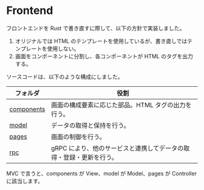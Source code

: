 # Frontend

フロントエンドを Rust で書き直すに際して、以下の方針で実装しました。

1. オリジナルでは HTML のテンプレートを使用しているが、書き直しではテンプレートを使用しない。
2. 画面をコンポーネントに分割し、各コンポーネントが HTML のタグを出力する。

ソースコードは、以下のような構成にしました。

| フォルダ                                    | 役割                                                                |
| ------------------------------------------- | ------------------------------------------------------------------- |
| [components](/src/frontend/src/components/) | 画面の構成要素に応じた部品。HTML タグの出力を行う。                 |
| [model](/src/frontend/src/model/)           | データの取得と保持を行う。                                          |
| [pages](/src/frontend/src/pages/)           | 画面の制御を行う。                                                  |
| [rpc](/src/frontend/src/rpc/)               | gRPC により、他のサービスと連携してデータの取得・登録・更新を行う。 |

MVC で言うと、components が View、model が Model、pages が Controller に該当します。
